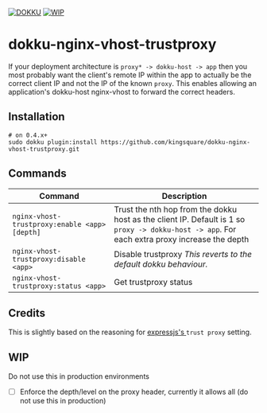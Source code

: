 [![DOKKU](https://img.shields.io/badge/DOKKU->=0.4.x-success.svg)](http://dokku.viewdocs.io/dokku/development/plugin-creation/)
[![WIP](https://img.shields.io/badge/WIP-critical.svg)](#WIP)

# dokku-nginx-vhost-trustproxy

If your deployment architecture is `proxy* -> dokku-host -> app` then you most probably want the client's 
remote IP within the app to actually be the correct client IP and not the IP of the known `proxy`. 
This enables allowing an application's dokku-host nginx-vhost to forward the correct headers.

## Installation

    # on 0.4.x+
    sudo dokku plugin:install https://github.com/kingsquare/dokku-nginx-vhost-trustproxy.git

## Commands

|Command|Description|
|---|---|
|`nginx-vhost-trustproxy:enable <app> [depth]`|Trust the nth hop from the dokku host as the client IP. Default is 1 so `proxy -> dokku-host -> app`. For each extra proxy increase the depth|
|`nginx-vhost-trustproxy:disable <app>`|Disable trustproxy *This reverts to the default dokku behaviour.*|
|`nginx-vhost-trustproxy:status <app>`|Get trustproxy status|

## Credits

This is slightly based on the reasoning for [expressjs's ](https://expressjs.com/en/guide/behind-proxies.html) `trust proxy` setting.

## WIP

Do not use this in production environments

 * [ ] Enforce the depth/level on the proxy header, currently it allows all (do not use this in production)
